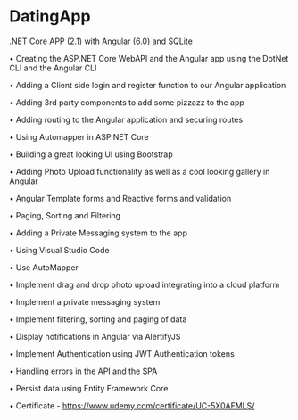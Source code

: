 # DatingApp
.NET Core APP (2.1) with Angular (6.0) and SQLite

• Creating the ASP.NET Core WebAPI and the Angular app using the DotNet CLI and the Angular CLI

• Adding a Client side login and register function to our Angular application

• Adding 3rd party components to add some pizzazz to the app

• Adding routing to the Angular application and securing routes

• Using Automapper in ASP.NET Core

• Building a great looking UI using Bootstrap

• Adding Photo Upload functionality as well as a cool looking gallery in Angular

• Angular Template forms and Reactive forms and validation

• Paging, Sorting and Filtering

• Adding a Private Messaging system to the app

• Using Visual Studio Code

• Use AutoMapper

• Implement drag and drop photo upload integrating into a cloud platform

• Implement a private messaging system

• Implement filtering, sorting and paging of data

• Display notifications in Angular via AlertifyJS

• Implement Authentication using JWT Authentication tokens

• Handling errors in the API and the SPA

• Persist data using Entity Framework Core

• Certificate - https://www.udemy.com/certificate/UC-5X0AFMLS/
